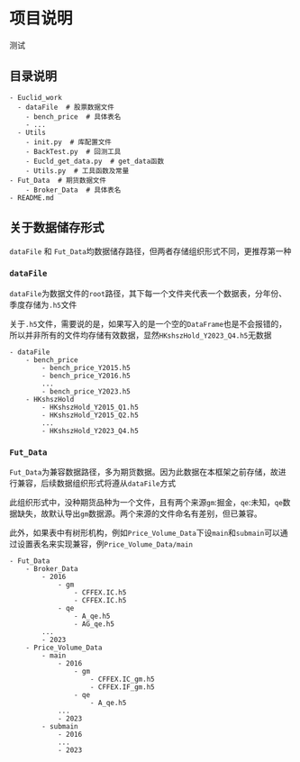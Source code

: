 
# 项目说明
测试
## 目录说明

```shell
- Euclid_work
  - dataFile  # 股票数据文件
  	- bench_price  # 具体表名
  	- ...
  - Utils
  	- init.py  # 库配置文件
  	- BackTest.py  # 回测工具
  	- Eucld_get_data.py  # get_data函数
  	- Utils.py  # 工具函数及常量
- Fut_Data  # 期货数据文件
	- Broker_Data  # 具体表名
- README.md  
```

## 关于数据储存形式

`dataFile` 和 `Fut_Data`均数据储存路径，但两者存储组织形式不同，更推荐第一种

### `dataFile`

`dataFile`为数据文件的`root`路径，其下每一个文件夹代表一个数据表，分年份、季度存储为`.h5`文件

关于`.h5`文件，需要说的是，如果写入的是一个空的`DataFrame`也是不会报错的，所以并非所有的文件均存储有效数据，显然`HKshszHold_Y2023_Q4.h5`无数据

```shell
- dataFile
	- bench_price
		- bench_price_Y2015.h5
		- bench_price_Y2016.h5
		...
		- bench_price_Y2023.h5
	- HKshszHold
		- HKshszHold_Y2015_Q1.h5
		- HKshszHold_Y2015_Q2.h5
		...
		- HKshszHold_Y2023_Q4.h5
```

### `Fut_Data`

`Fut_Data`为兼容数据路径，多为期货数据。因为此数据在本框架之前存储，故进行兼容，后续数据组织形式将遵从`dataFile`方式

此组织形式中，没种期货品种为一个文件，且有两个来源`gm`:掘金，`qe`:未知，`qe`数据缺失，故默认导出`gm`数据源。两个来源的文件命名有差别，但已兼容。

此外，如果表中有树形机构，例如`Price_Volume_Data`下设`main`和`submain`可以通过设置表名来实现兼容，例`Price_Volume_Data/main`

```shell
- Fut_Data
	- Broker_Data
		- 2016
			- gm
				- CFFEX.IC.h5
				- CFFEX.IC.h5
			- qe
				- A_qe.h5
				- AG_qe.h5
		...
		- 2023
	- Price_Volume_Data
		- main
			- 2016
				- gm
					- CFFEX.IC_gm.h5
					- CFFEX.IF_gm.h5
				- qe
					- A_qe.h5
			...
			- 2023
		- submain
			- 2016
			...
			- 2023
```

